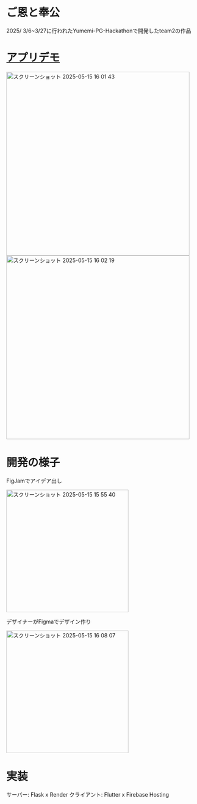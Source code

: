 # ご恩と奉公
2025/ 3/6~3/27に行われたYumemi-PG-Hackathonで開発したteam2の作品

# [アプリデモ](https://shinonome.io/yumemi-pg-hackathon-team2/)

<img width="480" alt="スクリーンショット 2025-05-15 16 01 43" src="https://github.com/user-attachments/assets/8428b525-891c-45f6-9b49-248094ed44a4" />
<img width="480" alt="スクリーンショット 2025-05-15 16 02 19" src="https://github.com/user-attachments/assets/9dcf87ba-dc17-4f2a-85da-6929ad3ed082" />

# 開発の様子
FigJamでアイデア出し

<img width="320" alt="スクリーンショット 2025-05-15 15 55 40" src="https://github.com/user-attachments/assets/30cee134-e9d7-4bb8-ad99-ba6c0475cdad" />

デザイナーがFigmaでデザイン作り

<img width="320" alt="スクリーンショット 2025-05-15 16 08 07" src="https://github.com/user-attachments/assets/0b13eb46-8b84-40e9-ab97-aac02ef1cac7" />


# 実装
サーバー: Flask x Render
クライアント: Flutter x Firebase Hosting
